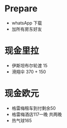 # Prepare
* whatsApp 下载
* 加所有房东好友

# 现金里拉
* 伊斯坦布尔轮渡 15
* 滑翔伞 370 + 150


# 现金欧元
* 格雷梅租车到付剩余50
* 格雷梅酒店117一晚 共两晚
* 热气球165